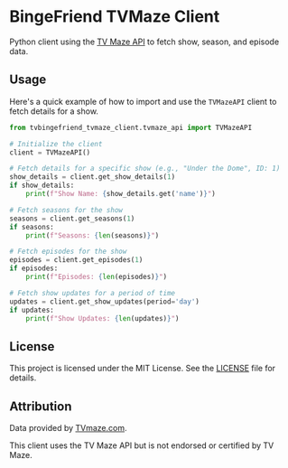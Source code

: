 # BingeFriend TVMaze Client

Python client using the [TV Maze API](https://www.tvmaze.com/api) to fetch show, season, and episode data.

## Usage

Here's a quick example of how to import and use the `TVMazeAPI` client to fetch details for a show.

```python
from tvbingefriend_tvmaze_client.tvmaze_api import TVMazeAPI

# Initialize the client
client = TVMazeAPI()

# Fetch details for a specific show (e.g., "Under the Dome", ID: 1)
show_details = client.get_show_details(1)
if show_details:
    print(f"Show Name: {show_details.get('name')}")

# Fetch seasons for the show
seasons = client.get_seasons(1)
if seasons:
    print(f"Seasons: {len(seasons)}")

# Fetch episodes for the show
episodes = client.get_episodes(1)
if episodes:
    print(f"Episodes: {len(episodes)}")

# Fetch show updates for a period of time
updates = client.get_show_updates(period='day')
if updates:
    print(f"Show Updates: {len(updates)}")
```

## License

This project is licensed under the MIT License. See the [LICENSE](LICENSE) file for details.

## Attribution

Data provided by [TVmaze.com](https://www.tvmaze.com/).

This client uses the TV Maze API but is not endorsed or certified by TV Maze.